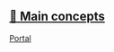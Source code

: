 ## [📄️<!-- --> <!-- -->Main concepts](/react-native-teleport/pr-preview/pr-12/docs/guides/main-concepts.md)

[Portal](/react-native-teleport/pr-preview/pr-12/docs/guides/main-concepts.md)
